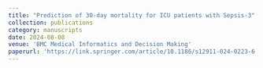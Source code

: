 ```yaml
---
title: "Prediction of 30-day mortality for ICU patients with Sepsis-3"
collection: publications
category: manuscripts
date: 2024-08-08
venue: 'BMC Medical Informatics and Decision Making'
paperurl: 'https://link.springer.com/article/10.1186/s12911-024-0223-6'
---
```

